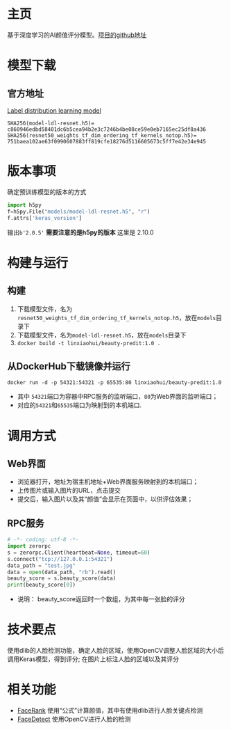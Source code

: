 # 主页
   基于深度学习的AI颜值评分模型。[项目的github地址](https://github.com/ustcqidi/BeautyPredict)

# 模型下载

## 官方地址
   [Label distribution learning model](https://pan.baidu.com/s/1d6jBWNxy3eXS5tz3TvCwsw)

```
SHA256(model-ldl-resnet.h5)= c860946edbd58401dc6b5cea94b2e3c7246b4be08ce59e0eb7165ec25df8a436
SHA256(resnet50_weights_tf_dim_ordering_tf_kernels_notop.h5)= 751baea102ae63f0990607883ff819cfe18276d5116605673c5ff7e42e34e945
```

# 版本事项
确定预训练模型的版本的方式
```python
import h5py
f=h5py.File("models/model-ldl-resnet.h5", "r")
f.attrs['keras_version']
```
输出`b'2.0.5'`
   **需要注意的是h5py的版本** 这里是 2.10.0

# 构建与运行
## 构建
   1. 下载模型文件，名为`resnet50_weights_tf_dim_ordering_tf_kernels_notop.h5`，放在`models`目录下
   2. 下载模型文件，名为`model-ldl-resnet.h5`，放在`models`目录下
   3. `docker build -t linxiaohui/beauty-predit:1.0 .`

## 从DockerHub下载镜像并运行
   `docker run -d -p 54321:54321 -p 65535:80 linxiaohui/beauty-predit:1.0`
   * 其中 `54321`端口为容器中RPC服务的监听端口，`80`为Web界面的监听端口；
   * 对应的`54321`和`65535`端口为映射到的本机端口.

# 调用方式
## Web界面
   * 浏览器打开，地址为宿主机地址+Web界面服务映射到的本机端口；
   * 上传图片或输入图片的URL，点击提交
   * 提交后，输入图片以及其“颜值”会显示在页面中，以供评估效果；

## RPC服务
```python
# -*- coding: utf-8 -*-
import zerorpc
s = zerorpc.Client(heartbeat=None, timeout=60)
s.connect("tcp://127.0.0.1:54321")
data_path = "test.jpg"
data = open(data_path, "rb").read()
beauty_score = s.beauty_score(data)
print(beauty_score[0])
```
   * 说明： beauty_score返回时一个数组，为其中每一张脸的评分

# 技术要点
使用dlib的人脸检测功能，确定人脸的区域，使用OpenCV调整人脸区域的大小后调用Keras模型，得到评分;
在图片上标注人脸的区域以及其评分

# 相关功能
   * [FaceRank](../FaceRank) 使用“公式”计算颜值，其中有使用dlib进行人脸关键点检测
   * [FaceDetect](../FaceDetect)  使用OpenCV进行人脸的检测
